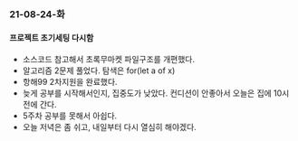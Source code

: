 ### 21-08-24-화
#### 프로젝트 초기세팅 다시함

- 소스코드 참고해서 초록무마켓 파일구조를 개편했다.
- 알고리즘 2문제 풀었다. 탐색은 for(let a of x)
- 항해99 2차지원을 완료했다.
- 늦게 공부를 시작해서인지, 집중도가 낮았다. 컨디션이 안좋아서 오늘은 집에 10시전에 간다. 
- 5주차 공부를 못해서 아쉽다.
- 오늘 저녁은 좀 쉬고, 내일부터 다시 열심히 해야겠다.